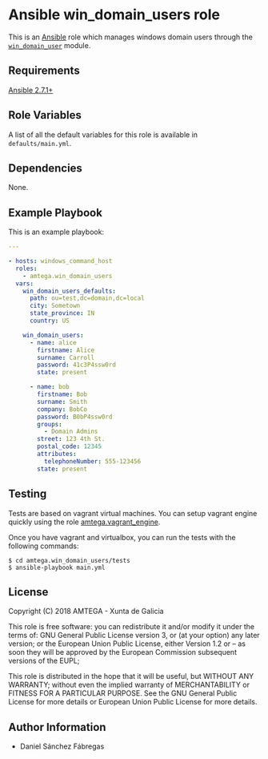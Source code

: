 # Ansible win_domain_users role

This is an [Ansible](http://www.ansible.com) role which manages windows domain users through the [`win_domain_user`](https://docs.ansible.com/ansible/latest/modules/win_domain_user_module.html) module.

## Requirements

[Ansible 2.7.1+](http://docs.ansible.com/ansible/latest/intro_installation.html)

## Role Variables

A list of all the default variables for this role is available in `defaults/main.yml`.

## Dependencies

None.

## Example Playbook

This is an example playbook:

```yaml
---

- hosts: windows_command_host
  roles:
    - amtega.win_domain_users
  vars:
    win_domain_users_defaults:
      path: ou=test,dc=domain,dc=local
      city: Sometown
      state_province: IN
      country: US

    win_domain_users:
      - name: alice
        firstname: Alice
        surname: Carroll
        password: 41c3P4ssw0rd
        state: present

      - name: bob
        firstname: Bob
        surname: Smith
        company: BobCo
        password: B0bP4ssw0rd
        groups:
          - Domain Admins
        street: 123 4th St.
        postal_code: 12345
        attributes:
          telephoneNumber: 555-123456
        state: present
```


## Testing

Tests are based on vagrant virtual machines. You can setup vagrant engine
quickly using the role [amtega.vagrant_engine](https://galaxy.ansible.com/amtega/vagrant_engine).

Once you have vagrant and virtualbox, you can run the tests with the following
commands:

```shell
$ cd amtega.win_domain_users/tests
$ ansible-playbook main.yml
```


## License

Copyright (C) 2018 AMTEGA - Xunta de Galicia

This role is free software: you can redistribute it and/or modify
it under the terms of:
GNU General Public License version 3, or (at your option) any later version;
or the European Union Public License, either Version 1.2 or – as soon
they will be approved by the European Commission ­subsequent versions of
the EUPL;

This role is distributed in the hope that it will be useful,
but WITHOUT ANY WARRANTY; without even the implied warranty of
MERCHANTABILITY or FITNESS FOR A PARTICULAR PURPOSE.  See the
GNU General Public License for more details or European Union Public License for more details.

## Author Information

- Daniel Sánchez Fábregas
